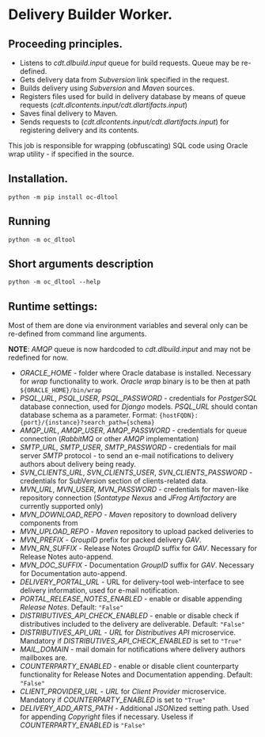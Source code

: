 # Delivery Builder Worker.

## Proceeding principles.
- Listens to *cdt.dlbuild.input* queue for build requests. Queue may be re-defined.
- Gets delivery data from *Subversion* link specified in the request.
- Builds delivery using *Subversion* and *Maven* sources.
- Registers files used for build in delivery database by means of queue requests (*cdt.dlcontents.input/cdt.dlartifacts.input*)
- Saves final delivery to Maven.
- Sends requests to (*cdt.dlcontents.input/cdt.dlartifacts.input*) for registering delivery and its contents.

This job is responsible for wrapping (obfuscating) SQL code using Oracle wrap utility - if specified in the source.

## Installation.

`python -m pip install oc-dltool`

## Running

`python -m oc_dltool`

## Short arguments description

`python -m oc_dltool --help`

## Runtime settings:

Most of them are done via environment variables and several only can be re-defined from command line arguments.

**NOTE**: *AMQP* queue is now hardcoded to *cdt.dlbuild.input* and may not be redefined for now.

- *ORACLE\_HOME* - folder where Oracle database is installed. Necessary for *wrap* functionality to work. *Oracle wrap* binary is to be then at path `${ORACLE_HOME}/bin/wrap`
- *PSQL\_URL*, *PSQL\_USER*, *PSQL\_PASSWORD* - credentials for *PostgerSQL* database connection, used for *Django* models. *PSQL_URL* should contan database schema as a parameter. Format: `{hostFQDN}:{port}/{instance}?search_path={schema}`
- *AMQP\_URL*, *AMQP\_USER*, *AMQP\_PASSWORD* - credentials for queue connection (*RabbitMQ* or other *AMQP* implementation)
- *SMTP\_URL*, *SMTP\_USER*, *SMTP\_PASSWORD* - credentials for mail server *SMTP* protocol - to send an e-mail notifications to delivery authors about delivery being ready.
- *SVN\_CLIENTS\_URL*, *SVN\_CLIENTS\_USER*, *SVN\_CLIENTS\_PASSWORD* - credentials for SubVersion section of clients-related data.
- *MVN\_URL*, *MVN\_USER*, *MVN\_PASSWORD* - credentials for maven-like repository connection (*Sontatype Nexus* and *JFrog Artifactory* are currently supported only)
- *MVN\_DOWNLOAD\_REPO* - *Maven* repository to download delivery components from
- *MVN\_UPLOAD\_REPO* - *Maven* repository to upload packed deliveries to
- *MVN\_PREFIX* - *GroupID* prefix for packed delivery *GAV*.
- *MVN\_RN\_SUFFIX* - Release Notes *GroupID* suffix for *GAV*. Necessary for Release Notes auto-append.
- *MVN\_DOC\_SUFFIX* - Documentation *GroupID* suffix for *GAV*. Necessary for Documentation auto-append.
- *DELIVERY\_PORTAL\_URL* - URL for delivery-tool web-interface to see delivery information, used for e-mail notification.
- *PORTAL\_RELEASE\_NOTES\_ENABLED* - enable or disable appending *Release Notes*. Default: `"False"`
- *DISTRIBUTIVES\_API\_CHECK\_ENABLED* - enable or disable check if distributives included to the delivery are deliverable. Default: `"False"`
- *DISTRIBUTIVES\_API\_URL* - *URL* for *Distributives API* microservice. Mandatory if *DISTRIBUTIVES\_API\_CHECK\_ENABLED* is set to `"True"`
- *MAIL\_DOMAIN* - mail domain for notifications where delivery authors mailboxes are.
- *COUNTERPARTY\_ENABLED* - enable or disable client counterparty functionality for Release Notes and Documentation appending. Default: `"False"`      
- *CLIENT\_PROVIDER\_URL* - *URL* for *Client Provider* microservice. Mandatory if *COUNTERPARTY\_ENABLED* is set to `"True"`
- *DELIVERY\_ADD\_ARTS\_PATH* - Additional *JSON*ized setting path. Used for appending *Copyright* files if necessary. Useless if *COUNTERPARTY\_ENABLED* is `"False"`
